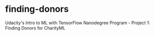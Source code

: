 # finding-donors
Udacity's Intro to ML with TensorFlow Nanodegree Program - Project 1: Finding Donors for CharityML
